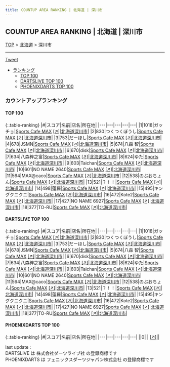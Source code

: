 ```yaml
---
title: COUNTUP AREA RANKING | 北海道 | 深川市
---
```

## COUNTUP AREA RANKING | 北海道 | 深川市

[TOP](/darts/rank/) > [北海道](/darts/rank/北海道/) > 深川市

___

<a href="https://twitter.com/share?ref_src=twsrc%5Etfw" data-text="COUNTUP AREA RANKING | 北海道深川市" class="twitter-share-button" data-hashtags="DARTSLIVE,PHOENIXDARTS,darts,ダーツ" data-show-count="false">Tweet</a>

* [ランキング](#カウントアップランキング)
    * [TOP 100](#top-100)
    * [DARTSLIVE TOP 100](#dartslive-top-100)
    * [PHOENIXDARTS TOP 100](#phoenixdarts-top-100)

### カウントアップランキング

#### TOP 100



{:.table-ranking}
|#|スコア|名前|店名|所在地|
|---|---|---|---|---|
|1|1018|<span class="rank-name-dl">ガッチョ</span>|<a href="/darts/rank/shops/353cc0e67f4d52ef0d9b047a20a7ba1e.html">Sports Cafe MAX</a> <a href="https://search.dartslive.com/jp/shop/353cc0e67f4d52ef0d9b047a20a7ba1e">[↗]</a>|<a href="/darts/rank/北海道/深川市">北海道深川市</a>|
|2|830|<span class="rank-name-dl">つくつくぼうし</span>|<a href="/darts/rank/shops/353cc0e67f4d52ef0d9b047a20a7ba1e.html">Sports Cafe MAX</a> <a href="https://search.dartslive.com/jp/shop/353cc0e67f4d52ef0d9b047a20a7ba1e">[↗]</a>|<a href="/darts/rank/北海道/深川市">北海道深川市</a>|
|3|753|<span class="rank-name-dl">だーほし</span>|<a href="/darts/rank/shops/353cc0e67f4d52ef0d9b047a20a7ba1e.html">Sports Cafe MAX</a> <a href="https://search.dartslive.com/jp/shop/353cc0e67f4d52ef0d9b047a20a7ba1e">[↗]</a>|<a href="/darts/rank/北海道/深川市">北海道深川市</a>|
|4|678|<span class="rank-name-dl">JSMN</span>|<a href="/darts/rank/shops/353cc0e67f4d52ef0d9b047a20a7ba1e.html">Sports Cafe MAX</a> <a href="https://search.dartslive.com/jp/shop/353cc0e67f4d52ef0d9b047a20a7ba1e">[↗]</a>|<a href="/darts/rank/北海道/深川市">北海道深川市</a>|
|5|674|<span class="rank-name-dl">八森 智</span>|<a href="/darts/rank/shops/353cc0e67f4d52ef0d9b047a20a7ba1e.html">Sports Cafe MAX</a> <a href="https://search.dartslive.com/jp/shop/353cc0e67f4d52ef0d9b047a20a7ba1e">[↗]</a>|<a href="/darts/rank/北海道/深川市">北海道深川市</a>|
|6|670|<span class="rank-name-dl">disk</span>|<a href="/darts/rank/shops/353cc0e67f4d52ef0d9b047a20a7ba1e.html">Sports Cafe MAX</a> <a href="https://search.dartslive.com/jp/shop/353cc0e67f4d52ef0d9b047a20a7ba1e">[↗]</a>|<a href="/darts/rank/北海道/深川市">北海道深川市</a>|
|7|634|<span class="rank-name-dl">八森梓之富</span>|<a href="/darts/rank/shops/353cc0e67f4d52ef0d9b047a20a7ba1e.html">Sports Cafe MAX</a> <a href="https://search.dartslive.com/jp/shop/353cc0e67f4d52ef0d9b047a20a7ba1e">[↗]</a>|<a href="/darts/rank/北海道/深川市">北海道深川市</a>|
|8|624|<span class="rank-name-dl">ゆた</span>|<a href="/darts/rank/shops/353cc0e67f4d52ef0d9b047a20a7ba1e.html">Sports Cafe MAX</a> <a href="https://search.dartslive.com/jp/shop/353cc0e67f4d52ef0d9b047a20a7ba1e">[↗]</a>|<a href="/darts/rank/北海道/深川市">北海道深川市</a>|
|9|603|<span class="rank-name-dl">Taichan</span>|<a href="/darts/rank/shops/353cc0e67f4d52ef0d9b047a20a7ba1e.html">Sports Cafe MAX</a> <a href="https://search.dartslive.com/jp/shop/353cc0e67f4d52ef0d9b047a20a7ba1e">[↗]</a>|<a href="/darts/rank/北海道/深川市">北海道深川市</a>|
|10|601|<span class="rank-name-dl">NO NAME 2640</span>|<a href="/darts/rank/shops/353cc0e67f4d52ef0d9b047a20a7ba1e.html">Sports Cafe MAX</a> <a href="https://search.dartslive.com/jp/shop/353cc0e67f4d52ef0d9b047a20a7ba1e">[↗]</a>|<a href="/darts/rank/北海道/深川市">北海道深川市</a>|
|11|564|<span class="rank-name-dl">MAX@caco</span>|<a href="/darts/rank/shops/353cc0e67f4d52ef0d9b047a20a7ba1e.html">Sports Cafe MAX</a> <a href="https://search.dartslive.com/jp/shop/353cc0e67f4d52ef0d9b047a20a7ba1e">[↗]</a>|<a href="/darts/rank/北海道/深川市">北海道深川市</a>|
|12|538|<span class="rank-name-dl">のぶおちょん</span>|<a href="/darts/rank/shops/353cc0e67f4d52ef0d9b047a20a7ba1e.html">Sports Cafe MAX</a> <a href="https://search.dartslive.com/jp/shop/353cc0e67f4d52ef0d9b047a20a7ba1e">[↗]</a>|<a href="/darts/rank/北海道/深川市">北海道深川市</a>|
|13|521|<span class="rank-name-dl">？！！</span>|<a href="/darts/rank/shops/353cc0e67f4d52ef0d9b047a20a7ba1e.html">Sports Cafe MAX</a> <a href="https://search.dartslive.com/jp/shop/353cc0e67f4d52ef0d9b047a20a7ba1e">[↗]</a>|<a href="/darts/rank/北海道/深川市">北海道深川市</a>|
|14|498|<span class="rank-name-dl">蓮羅</span>|<a href="/darts/rank/shops/353cc0e67f4d52ef0d9b047a20a7ba1e.html">Sports Cafe MAX</a> <a href="https://search.dartslive.com/jp/shop/353cc0e67f4d52ef0d9b047a20a7ba1e">[↗]</a>|<a href="/darts/rank/北海道/深川市">北海道深川市</a>|
|15|495|<span class="rank-name-dl">キングクニクニ</span>|<a href="/darts/rank/shops/353cc0e67f4d52ef0d9b047a20a7ba1e.html">Sports Cafe MAX</a> <a href="https://search.dartslive.com/jp/shop/353cc0e67f4d52ef0d9b047a20a7ba1e">[↗]</a>|<a href="/darts/rank/北海道/深川市">北海道深川市</a>|
|16|472|<span class="rank-name-dl">Kote2</span>|<a href="/darts/rank/shops/353cc0e67f4d52ef0d9b047a20a7ba1e.html">Sports Cafe MAX</a> <a href="https://search.dartslive.com/jp/shop/353cc0e67f4d52ef0d9b047a20a7ba1e">[↗]</a>|<a href="/darts/rank/北海道/深川市">北海道深川市</a>|
|17|427|<span class="rank-name-dl">NO NAME 6927</span>|<a href="/darts/rank/shops/353cc0e67f4d52ef0d9b047a20a7ba1e.html">Sports Cafe MAX</a> <a href="https://search.dartslive.com/jp/shop/353cc0e67f4d52ef0d9b047a20a7ba1e">[↗]</a>|<a href="/darts/rank/北海道/深川市">北海道深川市</a>|
|18|377|<span class="rank-name-dl">TO-RU</span>|<a href="/darts/rank/shops/353cc0e67f4d52ef0d9b047a20a7ba1e.html">Sports Cafe MAX</a> <a href="https://search.dartslive.com/jp/shop/353cc0e67f4d52ef0d9b047a20a7ba1e">[↗]</a>|<a href="/darts/rank/北海道/深川市">北海道深川市</a>|


#### DARTSLIVE TOP 100



{:.table-ranking}
|#|スコア|名前|店名|所在地|
|---|---|---|---|---|
|1|1018|<span class="rank-name-dl">ガッチョ</span>|<a href="/darts/rank/shops/353cc0e67f4d52ef0d9b047a20a7ba1e.html">Sports Cafe MAX</a> <a href="https://search.dartslive.com/jp/shop/353cc0e67f4d52ef0d9b047a20a7ba1e">[↗]</a>|<a href="/darts/rank/北海道/深川市">北海道深川市</a>|
|2|830|<span class="rank-name-dl">つくつくぼうし</span>|<a href="/darts/rank/shops/353cc0e67f4d52ef0d9b047a20a7ba1e.html">Sports Cafe MAX</a> <a href="https://search.dartslive.com/jp/shop/353cc0e67f4d52ef0d9b047a20a7ba1e">[↗]</a>|<a href="/darts/rank/北海道/深川市">北海道深川市</a>|
|3|753|<span class="rank-name-dl">だーほし</span>|<a href="/darts/rank/shops/353cc0e67f4d52ef0d9b047a20a7ba1e.html">Sports Cafe MAX</a> <a href="https://search.dartslive.com/jp/shop/353cc0e67f4d52ef0d9b047a20a7ba1e">[↗]</a>|<a href="/darts/rank/北海道/深川市">北海道深川市</a>|
|4|678|<span class="rank-name-dl">JSMN</span>|<a href="/darts/rank/shops/353cc0e67f4d52ef0d9b047a20a7ba1e.html">Sports Cafe MAX</a> <a href="https://search.dartslive.com/jp/shop/353cc0e67f4d52ef0d9b047a20a7ba1e">[↗]</a>|<a href="/darts/rank/北海道/深川市">北海道深川市</a>|
|5|674|<span class="rank-name-dl">八森 智</span>|<a href="/darts/rank/shops/353cc0e67f4d52ef0d9b047a20a7ba1e.html">Sports Cafe MAX</a> <a href="https://search.dartslive.com/jp/shop/353cc0e67f4d52ef0d9b047a20a7ba1e">[↗]</a>|<a href="/darts/rank/北海道/深川市">北海道深川市</a>|
|6|670|<span class="rank-name-dl">disk</span>|<a href="/darts/rank/shops/353cc0e67f4d52ef0d9b047a20a7ba1e.html">Sports Cafe MAX</a> <a href="https://search.dartslive.com/jp/shop/353cc0e67f4d52ef0d9b047a20a7ba1e">[↗]</a>|<a href="/darts/rank/北海道/深川市">北海道深川市</a>|
|7|634|<span class="rank-name-dl">八森梓之富</span>|<a href="/darts/rank/shops/353cc0e67f4d52ef0d9b047a20a7ba1e.html">Sports Cafe MAX</a> <a href="https://search.dartslive.com/jp/shop/353cc0e67f4d52ef0d9b047a20a7ba1e">[↗]</a>|<a href="/darts/rank/北海道/深川市">北海道深川市</a>|
|8|624|<span class="rank-name-dl">ゆた</span>|<a href="/darts/rank/shops/353cc0e67f4d52ef0d9b047a20a7ba1e.html">Sports Cafe MAX</a> <a href="https://search.dartslive.com/jp/shop/353cc0e67f4d52ef0d9b047a20a7ba1e">[↗]</a>|<a href="/darts/rank/北海道/深川市">北海道深川市</a>|
|9|603|<span class="rank-name-dl">Taichan</span>|<a href="/darts/rank/shops/353cc0e67f4d52ef0d9b047a20a7ba1e.html">Sports Cafe MAX</a> <a href="https://search.dartslive.com/jp/shop/353cc0e67f4d52ef0d9b047a20a7ba1e">[↗]</a>|<a href="/darts/rank/北海道/深川市">北海道深川市</a>|
|10|601|<span class="rank-name-dl">NO NAME 2640</span>|<a href="/darts/rank/shops/353cc0e67f4d52ef0d9b047a20a7ba1e.html">Sports Cafe MAX</a> <a href="https://search.dartslive.com/jp/shop/353cc0e67f4d52ef0d9b047a20a7ba1e">[↗]</a>|<a href="/darts/rank/北海道/深川市">北海道深川市</a>|
|11|564|<span class="rank-name-dl">MAX@caco</span>|<a href="/darts/rank/shops/353cc0e67f4d52ef0d9b047a20a7ba1e.html">Sports Cafe MAX</a> <a href="https://search.dartslive.com/jp/shop/353cc0e67f4d52ef0d9b047a20a7ba1e">[↗]</a>|<a href="/darts/rank/北海道/深川市">北海道深川市</a>|
|12|538|<span class="rank-name-dl">のぶおちょん</span>|<a href="/darts/rank/shops/353cc0e67f4d52ef0d9b047a20a7ba1e.html">Sports Cafe MAX</a> <a href="https://search.dartslive.com/jp/shop/353cc0e67f4d52ef0d9b047a20a7ba1e">[↗]</a>|<a href="/darts/rank/北海道/深川市">北海道深川市</a>|
|13|521|<span class="rank-name-dl">？！！</span>|<a href="/darts/rank/shops/353cc0e67f4d52ef0d9b047a20a7ba1e.html">Sports Cafe MAX</a> <a href="https://search.dartslive.com/jp/shop/353cc0e67f4d52ef0d9b047a20a7ba1e">[↗]</a>|<a href="/darts/rank/北海道/深川市">北海道深川市</a>|
|14|498|<span class="rank-name-dl">蓮羅</span>|<a href="/darts/rank/shops/353cc0e67f4d52ef0d9b047a20a7ba1e.html">Sports Cafe MAX</a> <a href="https://search.dartslive.com/jp/shop/353cc0e67f4d52ef0d9b047a20a7ba1e">[↗]</a>|<a href="/darts/rank/北海道/深川市">北海道深川市</a>|
|15|495|<span class="rank-name-dl">キングクニクニ</span>|<a href="/darts/rank/shops/353cc0e67f4d52ef0d9b047a20a7ba1e.html">Sports Cafe MAX</a> <a href="https://search.dartslive.com/jp/shop/353cc0e67f4d52ef0d9b047a20a7ba1e">[↗]</a>|<a href="/darts/rank/北海道/深川市">北海道深川市</a>|
|16|472|<span class="rank-name-dl">Kote2</span>|<a href="/darts/rank/shops/353cc0e67f4d52ef0d9b047a20a7ba1e.html">Sports Cafe MAX</a> <a href="https://search.dartslive.com/jp/shop/353cc0e67f4d52ef0d9b047a20a7ba1e">[↗]</a>|<a href="/darts/rank/北海道/深川市">北海道深川市</a>|
|17|427|<span class="rank-name-dl">NO NAME 6927</span>|<a href="/darts/rank/shops/353cc0e67f4d52ef0d9b047a20a7ba1e.html">Sports Cafe MAX</a> <a href="https://search.dartslive.com/jp/shop/353cc0e67f4d52ef0d9b047a20a7ba1e">[↗]</a>|<a href="/darts/rank/北海道/深川市">北海道深川市</a>|
|18|377|<span class="rank-name-dl">TO-RU</span>|<a href="/darts/rank/shops/353cc0e67f4d52ef0d9b047a20a7ba1e.html">Sports Cafe MAX</a> <a href="https://search.dartslive.com/jp/shop/353cc0e67f4d52ef0d9b047a20a7ba1e">[↗]</a>|<a href="/darts/rank/北海道/深川市">北海道深川市</a>|


#### PHOENIXDARTS TOP 100



{:.table-ranking}
|#|スコア|名前|店名|所在地|
|---|---|---|---|---|
||0|<span class="rank-name-dl"> </span>|<a href="/darts/rank/shops/.html"></a> <a href="">[↗]</a>|<a href="/darts/rank//"></a>|


<div class="footer border-top border-gray-light mt-5 pt-3 text-right text-gray">
    last update : <span style="font-weight: italic" id="foot_last_modified"></span><br />
    DARTSLIVE は 株式会社ダーツライブ社 の登録商標です<br />
    PHOENIXDARTS は フェニックスダーツジャパン株式会社 の登録商標です<br />
</div>

<script src="https://cdnjs.cloudflare.com/ajax/libs/jquery.tablesorter/2.31.3/js/jquery.tablesorter.min.js" integrity="sha512-qzgd5cYSZcosqpzpn7zF2ZId8f/8CHmFKZ8j7mU4OUXTNRd5g+ZHBPsgKEwoqxCtdQvExE5LprwwPAgoicguNg==" crossorigin="anonymous" referrerpolicy="no-referrer"></script>
<link rel="stylesheet" href="https://cdnjs.cloudflare.com/ajax/libs/jquery.tablesorter/2.31.3/css/theme.default.min.css" integrity="sha512-wghhOJkjQX0Lh3NSWvNKeZ0ZpNn+SPVXX1Qyc9OCaogADktxrBiBdKGDoqVUOyhStvMBmJQ8ZdMHiR3wuEq8+w==" crossorigin="anonymous" referrerpolicy="no-referrer" />
<script>
$(function() {
    $(".table-ranking").tablesorter({sortList:[[0, 0]]});
    $("#foot_last_modified").text(formatDate(new Date(document.lastModified), 'yyyy-MM-dd HH:mm:ss'));
});
</script>

<script async src="https://platform.twitter.com/widgets.js" charset="utf-8"></script>